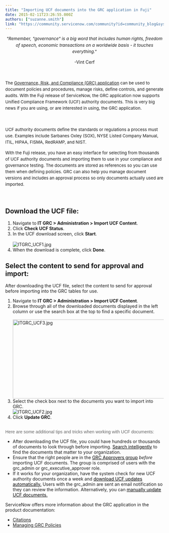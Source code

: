 ```yaml
---
title: "Importing UCF documents into the GRC application in Fuji"
date: 2015-02-11T23:26:55.000Z
authors: ["suzanne.smith"]
link: "https://community.servicenow.com/community?id=community_blog&sys_id=a59c2ee1dbd0dbc01dcaf3231f961993"
---
```

<p style="text-align: center;"><span style="font-size: 13.63636302948px; line-height: 1.5em;"><em>"Remember, "governance" is a big word that includes human rights, freedom of speech, economic transactions on a worldwide basis - it touches everything."</em></span></p><p style="text-align: center;">-Vint Cerf</p><p><span style="font-size: 10pt; line-height: 1.5em;"><br/></span></p><p><span style="font-size: 10pt; line-height: 1.5em;">The <a title="ki.servicenow.com/index.php?title=Governance,_Risk,_and_Compliance" href="http://wiki.servicenow.com/index.php?title=Governance,_Risk,_and_Compliance">Governance, Risk, and Compliance (GRC) application</a> can be used to document policies and procedures, manage risks, define controls, and generate audits. </span><span style="font-size: 10pt; line-height: 1.5em;">With the Fuji release of ServiceNow, the GRC application now supports Unified Compliance Framework (UCF) authority documents. This is very big news if you are using, or are interested in using, the GRC application.</span></p><p><span style="font-size: 10pt; line-height: 1.5em;"><br/></span></p><p><span style="font-size: 10pt; line-height: 1.5em;">UCF authority documents define the standards or regulations a process must use. Examples include Sarbanes Oxley (SOX), NYSE Listed Company Manual, ITIL, HIPAA, FISMA, RedRAMP, and NIST.</span></p><p></p><p><span style="font-size: 10pt; line-height: 1.5em;">With the Fuji release, you have an easy interface for selecting from thousands of UCF authority documents and importing them to use in your compliance and governance testing. The documents are stored as references so you can use them when defining policies. GRC can also help you manage document versions and includes an approval process so only documents actually used are imported. </span></p><p><span style="font-size: 10pt; line-height: 1.5em;"><br/></span></p><h2>Download the UCF file:</h2><p></p><ol><li>Navigate to<strong> IT GRC &gt; Administration &gt; Import UCF Content</strong>.</li><li>Click <strong>Check UCF Status</strong>.</li><li>In the UCF download screen, click <strong>Start</strong>.<br/><br/><img   alt="ITGRC_UCF1.jpg" class="image-0 jive-image" src="94ec44cadbdcdb048c8ef4621f96195a.iix" style="height: auto; display: block; margin-left: auto; margin-right: auto;"/></li><li>When the download is complete, click <strong>Done</strong>.</li></ol><p></p><h2>Select the content to send for approval and import:</h2><p></p><p>After downloading the UCF file, select the content to send for approval before importing into the GRC tables for use.</p><p></p><ol><li>Navigate to <strong>IT GRC &gt; Administration &gt; Import UCF Content</strong>.</li><li>Browse through all of the downloaded documents displayed in the left column or use the search box at the top to find a specific document.<br/><br/><img   alt="ITGRC_UCF3.jpg" class="image-0 jive-image" src="2b2c008edb1c1344e9737a9e0f96197b.iix" style="height: 251px; width: 620px; display: block; margin-left: auto; margin-right: auto;"/></li><li>Select the check box next to the documents you want to import into GRC.<br/><img   alt="ITGRC_UCF2.jpg" class="image-1 jive-image" src="111fe735db1c93041dcaf3231f9619fb.iix" style="height: auto; display: block; margin-left: auto; margin-right: auto;"/></li><li>Click <strong>Update GRC</strong>.</li></ol><h2></h2><p style="font-family: arial, sans-serif; color: #666666;">Here are some additional tips and tricks when working with UCF documents:</p><ul><li>After downloading the UCF file, you could have hundreds or thousands of documents to look through before importing. <a href="http://wiki.servicenow.com/index.php?title=UCF_Authority_Documents#Selecting_Content_to_Import"><span style="color: #000000; text-decoration: underline;">Search intelligently</span></a> to find the documents that matter to your organization.</li><li>Ensure that the right people are in the <a href="http://wiki.servicenow.com/index.php?title=UCF_Authority_Documents#Approving_UCF_Document_Requests"><span style="color: #000000; text-decoration: underline;">GRC Approvers group</span></a> <em>before</em> importing UCF documents. The group is comprised of users with the grc_admin or grc_executive_approver role.</li><li>If it works for your organization, have the system check for new UCF authority documents once a week and <a href="http://http//wiki.servicenow.com/index.php?title=UCF_Authority_Documents#Configuring_Automatic_UCF_Downloads"><span style="color: #000000; text-decoration: underline;">download UCF updates automatically</span></a><span style="color: #000000; text-decoration: underline;">.</span> Users with the grc_admin are sent an email notification so they can review the information. Alternatively, you can <span style="text-decoration: underline;"><a href="http://wiki.servicenow.com/index.php?title=UCF_Authority_Documents#Manually_Updating_UCF_Documents"><span style="color: #000000; text-decoration: underline;">manually update UCF documents</span></a></span><span style="color: #000000; text-decoration: underline;">.</span></li></ul><p></p><p></p><p>ServiceNow offers more information about the GRC application in the product documentation:</p><ul><li><a href="http://wiki.servicenow.com/index.php?title=Citations" title="http://wiki.servicenow.com/index.php?title=Citations">Citations</a></li><li><a href="http://wiki.servicenow.com/index.php?title=Managing_GRC_Policies" title="http://wiki.servicenow.com/index.php?title=Managing_GRC_Policies">Managing GRC Policies</a></li></ul>